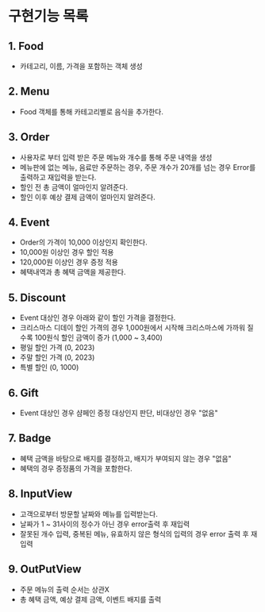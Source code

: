 # 구현기능 목록

## 1. Food
- 카테고리, 이름, 가격을 포함하는 객체 생성

## 2. Menu
- Food 객체를 통해 카테고리별로 음식을 추가한다.

## 3. Order
- 사용자로 부터 입력 받은 주문 메뉴와 개수를 통해 주문 내역을 생성
- 메뉴판에 없는 메뉴, 음료만 주문하는 경우, 주문 개수가 20개를 넘는 경우 Error를 출력하고 재입력을 받는다.
- 할인 전 총 금액이 얼마인지 알려준다.
- 할인 이후 예상 결제 금액이 얼마인지 알려준다.

## 4. Event
- Order의 가격이 10,000 이상인지 확인한다.
- 10,000원 이상인 경우 할인 적용
- 120,000원 이상인 경우 증정 적용
- 혜택내역과 총 혜택 금액을 제공한다.

## 5. Discount
- Event 대상인 경우 아래와 같이 할인 가격을 결정한다.
- 크리스마스 디데이 할인 가격의 경우 1,000원에서 시작해 크리스마스에 가까워 질 수록 100원식 할인 금액이 증가 (1,000 ~ 3,400)
- 평일 할인 가격 (0, 2023)
- 주말 할인 가격 (0, 2023)
- 특별 할인 (0, 1000)

## 6. Gift
- Event 대상인 경우 샴페인 증정 대상인지 판단, 비대상인 경우 "없음"

## 7. Badge
- 혜택 금액을 바탕으로 배지를 결정하고, 배지가 부여되지 않는 경우 "없음"
- 혜택의 경우 증정품의 가격을 포함한다.

## 8. InputView
- 고객으로부터 방문할 날짜와 메뉴를 입력받는다.
- 날짜가 1 ~ 31사이의 정수가 아닌 경우 error출력 후 재입력
- 잘못된 개수 입력, 중복된 메뉴, 유효하지 않은 형식의 입력의 경우 error 출력 후 재입력

## 9. OutPutView
- 주문 메뉴의 출력 순서는 상관X
- 총 혜택 금액, 예상 결제 금액, 이벤트 배지를 출력